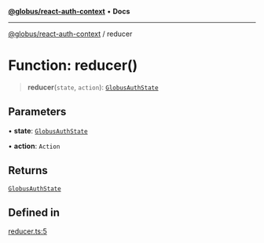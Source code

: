 [**@globus/react-auth-context**](../README.md) • **Docs**

***

[@globus/react-auth-context](../globals.md) / reducer

# Function: reducer()

> **reducer**(`state`, `action`): [`GlobusAuthState`](../type-aliases/GlobusAuthState.md)

## Parameters

• **state**: [`GlobusAuthState`](../type-aliases/GlobusAuthState.md)

• **action**: `Action`

## Returns

[`GlobusAuthState`](../type-aliases/GlobusAuthState.md)

## Defined in

[reducer.ts:5](https://github.com/globus/react-auth-context/blob/acec39578d352456428a6d583f46327ad41abe48/src/reducer.ts#L5)
